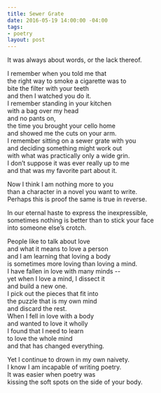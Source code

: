 ```yaml
---
title: Sewer Grate
date: 2016-05-19 14:00:00 -04:00
tags:
- poetry
layout: post
---
```


It was always about words, or the lack thereof.

I remember when you told me that  
the right way to smoke a cigarette was to  
bite the filter with your teeth  
and then I watched you do it.  
I remember standing in your kitchen  
with a bag over my head  
and no pants on,  
the time you brought your cello home  
and showed me the cuts on your arm.  
I remember sitting on a sewer grate with you  
and deciding something might work out  
with what was practically only a wide grin.  
I don’t suppose it was ever really up to me  
and that was my favorite part about it.  

Now I think I am nothing more to you  
than a character in a novel you want to write.  
Perhaps this is proof the same is true in reverse.  

In our eternal haste to express the inexpressible,  
sometimes nothing is better than to stick your face  
into someone else’s crotch.  

People like to talk about love  
and what it means to love a person  
and I am learning that loving a body  
is sometimes more loving than loving a mind.  
I have fallen in love with many minds --  
yet when I love a mind, I dissect it  
and build a new one.  
I pick out the pieces that fit into  
the puzzle that is my own mind  
and discard the rest.  
When I fell in love with a body  
and wanted to love it wholly  
I found that I need to learn  
to love the whole mind  
and that has changed everything.  

Yet I continue to drown in my own naivety.  
I know I am incapable of writing poetry.  
It was easier when poetry was  
kissing the soft spots on the side of your body.